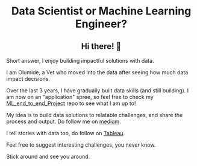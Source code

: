 
<!--
**olumideodetunde/olumideodetunde** is a ✨ _special_ ✨ repository because its `README.md` (this file) appears on your GitHub profile.

Here are some ideas to get you started:

- 🔭 I’m currently working on ...
- 🌱 I’m currently learning ...
- 👯 I’m looking to collaborate on ...
- 🤔 I’m looking for help with ...
- 💬 Ask me about ...
- 📫 How to reach me: ...
- 😄 Pronouns: ...
- ⚡ Fun fact: ...
-->

<div align="center">
<h1>Data Scientist or Machine Learning Engineer?</h1>
<h2>Hi there! 👋</h2>
</div>

Short answer, I enjoy building impactful solutions with data.

I am Olumide, a Vet who moved into the data after seeing how much data impact decisions.

Over the last 3 years, I have gradually built data skills (and still building). I am now on an "application" spree, so feel free to check my [ML_end_to_end_Project](https://github.com/olumideodetunde/ML_EndtoEnd_Projects) repo to see what I am up to!

My idea is to build data solutions to relatable challenges, and share the process and output. Do  follow me on [medium](https://medium.com/@olumideodetunde).

I tell stories with data too, do follow on [Tableau](https://public.tableau.com/app/profile/olumide.odetunde/vizzes).

Feel free to suggest interesting challenges, you never know.

Stick around and see you around.

